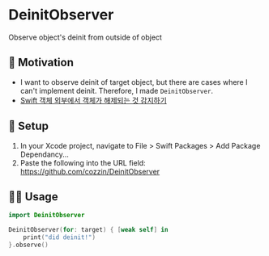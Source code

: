 # DeinitObserver

Observe object's deinit from outside of object

## 🚀 Motivation
* I want to observe deinit of target object, but there are cases where I can't implement deinit. Therefore, I made `DeinitObserver`.
* [Swift 객체 외부에서 객체가 해제되는 것 감지하기](https://cozzin.github.io/2021/03/30/DeallocWatcher.html)

## 🧰 Setup
1. In your Xcode project, navigate to File > Swift Packages > Add Package Dependancy...
2. Paste the following into the URL field: https://github.com/cozzin/DeinitObserver

## 🧑‍💻 Usage
```swift
import DeinitObserver

DeinitObserver(for: target) { [weak self] in
    print("did deinit!")
}.observe()
```
